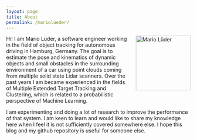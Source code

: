 ```yaml
---
layout: page
title: About
permalink: /mariolueder/
---
```


<img  style="height:150px;width:150px;margin-left: 20px;margin-bottom: 20px;" align="right" alt="Mario Lüder" src="https://avatars.githubusercontent.com/u/8047224?v=4" >

Hi! I am Mario Lüder, a software engineer working in the field of object tracking for autonomous driving in Hamburg, Germany. The goal is to estimate the pose and kinematics of dynamic objects and small obstacles in the surrounding environment of a car using point clouds coming from multiple solid state Lidar scanners. Over the past years I am became experienced in the fields of Multiple Extended Target Tracking and Clustering, which is related to a probabilistic perspective of Machine Learning.

I am experimenting and doing a lot of research to improve the performance of that system. I am keen to learn and would like to share my knowledge here when I feel it is not sufficiently covered somewhere else. I hope this blog and my github repository is useful for someone else.
